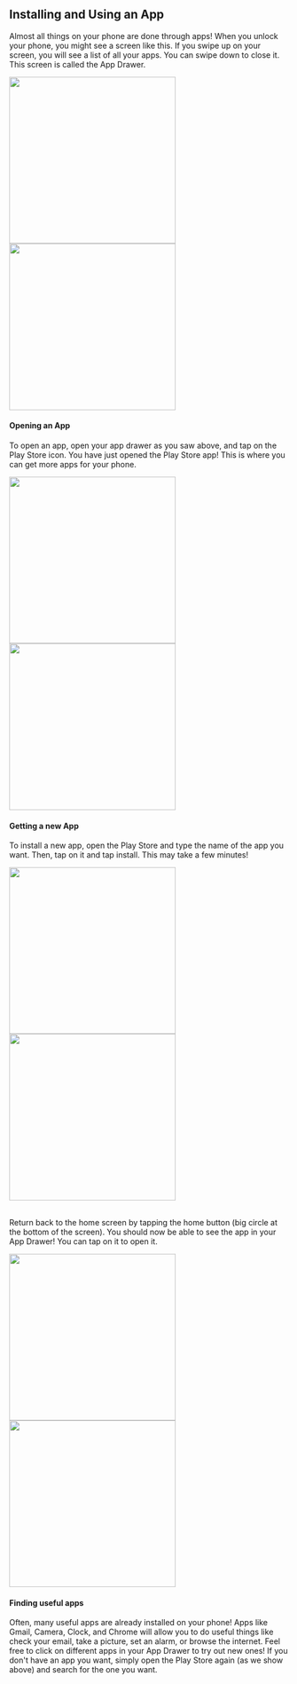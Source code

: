 ## Installing and Using an App

Almost all things on your phone are done through apps! When you unlock your phone, you might see a screen like this. If you swipe up on your screen, you will see a list of all your apps. You can swipe down to close it. This screen is called the App Drawer.

<img src="AndroidHome.png" width="300">
<img src="AndroidAppDrawer.gif" width="300">

#### Opening an App

To open an app, open your app drawer as you saw above, and tap on the Play Store icon. You have just opened the Play Store app! This is where you can get more apps for your phone.

<img src="AndroidAppDrawerOpen.png" width="300">
<img src="AndroidPlayStoreOpen.gif" width="300">

#### Getting a new App

To install a new app, open the Play Store and type the name of the app you want. Then, tap on it and tap install. This may take a few minutes!

<img src="AndroidPlayStoreScreen.png" width="300">
<img src="AndroidInstallApp.gif" width="300">
<br></br>

Return back to the home screen by tapping the home button (big circle at the bottom of the screen). You should now be able to see the app in your App Drawer! You can tap on it to open it.

<img src="AndroidInstaAppDrawer.png" width="300">
<img src="AndroidOpenInsta.gif" width="300">

#### Finding useful apps

Often, many useful apps are already installed on your phone! Apps like Gmail, Camera, Clock, and Chrome will allow you to do useful things like check your email, take a picture, set an alarm, or browse the internet. Feel free to click on different apps in your App Drawer to try out new ones! If you don't have an app you want, simply open the Play Store again (as we show above) and search for the one you want.